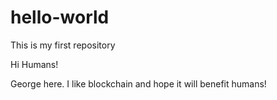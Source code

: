# hello-world
This is my first repository

Hi Humans!

George here. I like blockchain and hope it will benefit humans!
